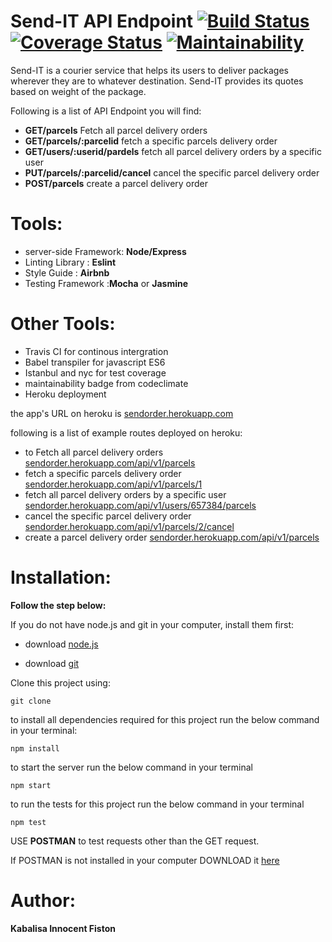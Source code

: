 # Send-IT API Endpoint [![Build Status](https://travis-ci.org/Kabalisa/senditapi.svg?branch=master)](https://travis-ci.org/Kabalisa/senditapi) [![Coverage Status](https://coveralls.io/repos/github/Kabalisa/senditapi/badge.svg)](https://coveralls.io/github/Kabalisa/senditapi) [![Maintainability](https://api.codeclimate.com/v1/badges/a99a88d28ad37a79dbf6/maintainability)](https://codeclimate.com/github/codeclimate/codeclimate/maintainability)
Send-IT is a courier service that helps its users to deliver packages wherever they are to whatever destination. Send-IT provides its quotes
based on weight of the package. 

Following is a list of API Endpoint you will find:

* **GET/parcels** Fetch all parcel delivery orders
* **GET/parcels/:parcelid** fetch a specific parcels delivery order
* **GET/users/:userid/pardels** fetch all parcel delivery orders by a specific user
* **PUT/parcels/:parcelid/cancel** cancel the specific parcel delivery order
* **POST/parcels** create a parcel delivery order
 
 # Tools:
 * server-side Framework: **Node/Express**
 * Linting Library : **Eslint**
 * Style Guide : **Airbnb**
 * Testing Framework :**Mocha** or **Jasmine**
 
 # Other Tools:
 * Travis CI for continous intergration
 * Babel transpiler for javascript ES6
 * Istanbul and nyc for test coverage
 * maintainability badge from codeclimate
 * Heroku deployment
 
 the app's URL on heroku is [sendorder.herokuapp.com](https://sendorder.herokuapp.com/)
 
 following is a list of example routes deployed on heroku:
 
 * to Fetch all parcel delivery orders [sendorder.herokuapp.com/api/v1/parcels](https://sendorder.herokuapp.com/api/v1/parcels)
 * fetch a specific parcels delivery order [sendorder.herokuapp.com/api/v1/parcels/1](https://sendorder.herokuapp.com/api/v1/parcels/1)
 * fetch all parcel delivery orders by a specific user [sendorder.herokuapp.com/api/v1/users/657384/parcels](https://sendorder.herokuapp.com/api/v1/users/657384/parcels/)
 * cancel the specific parcel delivery order [sendorder.herokuapp.com/api/v1/parcels/2/cancel](https://sendorder.herokuapp.com/api/v1/parcels/2/cancel)
 * create a parcel delivery order [sendorder.herokuapp.com/api/v1/parcels](https://sendorder.herokuapp.com/api/v1/parcels)

# Installation: 
**Follow the step below:**

If you do not have node.js and git in your computer, install them first:

* download [node.js](https://nodejs.org/en/download/)

* download [git](https://git-scm.com/downloads)

Clone this project using:

```
git clone 
```
to install all dependencies required for this project run the below command in your terminal:
```
npm install
```
to start the server run the below command in your terminal
```
npm start
```
to run the tests for this project run the below command in your terminal
```
npm test
```


USE **POSTMAN** to test requests other than the GET request.

If POSTMAN is not installed in your computer DOWNLOAD it [here](https://www.getpostman.com/apps)

# Author:

**Kabalisa Innocent Fiston**
